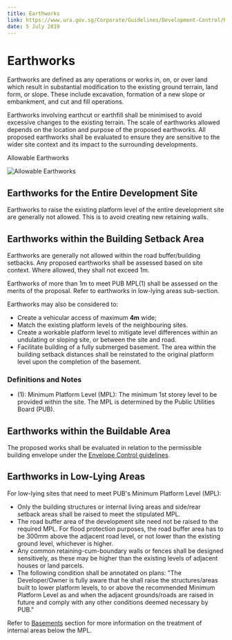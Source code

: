 ```yaml
---
title: Earthworks
link: https://www.ura.gov.sg/Corporate/Guidelines/Development-Control/Residential/Bungalows/Earthworks
date: 5 July 2019
---
```


# Earthworks

Earthworks are defined as any operations or works in, on, or over land which result in substantial modification to the existing ground terrain, land form, or slope. These include excavation, formation of a new slope or embankment, and cut and fill operations.

Earthworks involving earthcut or earthfill shall be minimised to avoid excessive changes to the existing terrain. The scale of earthworks allowed depends on the location and purpose of the proposed earthworks. All proposed earthworks shall be evaluated to ensure they are sensitive to the wider site context and its impact to the surrounding developments.

Allowable Earthworks

![Allowable Earthworks](https://www.ura.gov.sg/-/media/Corporate/Guidelines/Development-control/Landed-Housing/LHD08_Earthworks_Allowable_Earth_Cut.jpg?h=100%25&w=100%25)

## Earthworks for the Entire Development Site

Earthworks to raise the existing platform level of the entire development site are generally not allowed. This is to avoid creating new retaining walls.

## Earthworks within the Building Setback Area

Earthworks are generally not allowed within the road buffer/building setbacks. Any proposed earthworks shall be assessed based on site context. Where allowed, they shall not exceed 1m.

Earthworks of more than 1m to meet PUB MPL(1) shall be assessed on the merits of the proposal. Refer to earthworks in low-lying areas sub-section.

Earthworks may also be considered to:

- Create a vehicular access of maximum **4m** wide;
- Match the existing platform levels of the neighbouring sites.
- Create a workable platform level to mitigate level differences within an undulating or sloping site, or between the site and road.
- Facilitate building of a fully submerged basement. The area within the building setback distances shall be reinstated to the original platform level upon the completion of the basement.

### Definitions and Notes

- (1): Minimum Platform Level (MPL): The minimum 1st storey level to be provided within the site. The MPL is determined by the Public Utilities Board (PUB).

## Earthworks within the Buildable Area

The proposed works shall be evaluated in relation to the permissible building envelope under the [Envelope Control guidelines](https://www.ura.gov.sg/Corporate/Guidelines/Development-Control/Residential/Terrace/EC).

## Earthworks in Low-Lying Areas

For low-lying sites that need to meet PUB's Minimum Platform Level (MPL):

- Only the building structures or internal living areas and side/rear setback areas shall be raised to meet the stipulated MPL.
- The road buffer area of the development site need not be raised to the required MPL. For flood protection purposes, the road buffer area has to be 300mm above the adjacent road level, or not lower than the existing ground level, whichever is higher.
- Any common retaining-cum-boundary walls or fences shall be designed sensitively, as these may be higher than the existing levels of adjacent houses or land parcels.
- The following condition shall be annotated on plans: "The Developer/Owner is fully aware that he shall raise the structures/areas built to lower platform levels, to or above the recommended Minimum Platform Level as and when the adjacent grounds/roads are raised in future and comply with any other conditions deemed necessary by PUB."

Refer to [Basements](https://www.ura.gov.sg/Corporate/Guidelines/Development-Control/Residential/Terrace/EC) section for more information on the treatment of internal areas below the MPL.

